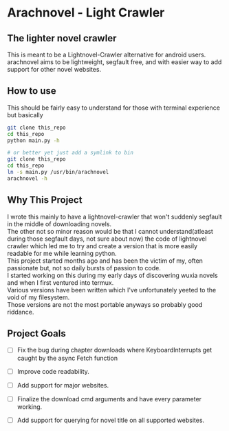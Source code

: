 **Arachnovel - Light Crawler**
===============================
## The lighter novel crawler
This is meant to be a Lightnovel-Crawler alternative for android users.  
arachnovel aims to be lightweight, segfault free, and with easier way to add support for other novel websites.

## How to use
This should be fairly easy to understand for those with terminal experience but basically
```bash
git clone this_repo
cd this_repo
python main.py -h

# or better yet just add a symlink to bin
git clone this_repo
cd this_repo
ln -s main.py /usr/bin/arachnovel
arachnovel -h
```

## Why This Project
I wrote this mainly to have a lightnovel-crawler that won't suddenly segfault in the middle of downloading novels.  
The other not so minor reason would be that I cannot understand(atleast during those segfault days, not sure about now) the code of lightnovel crawler which led me to try and create a version that is more easily readable for me while learning python.  
This project started months ago and has been the victim of my, often passionate but, not so daily bursts of passion to code.  
I started working on this during my early days of discovering wuxia novels and when I first ventured into termux.  
Various versions have been written which I've unfortunately yeeted to the void of my filesystem.  
Those versions are not the most portable anyways so probably good riddance.

## Project Goals
- [ ] Fix the bug during chapter downloads where KeyboardInterrupts get caught by the async Fetch function
- [ ] Improve code readability.
- [ ] Add support for major websites.
- [ ] Finalize the download cmd arguments and have every parameter working.
- [ ] Add support for querying for novel title on all supported websites.

